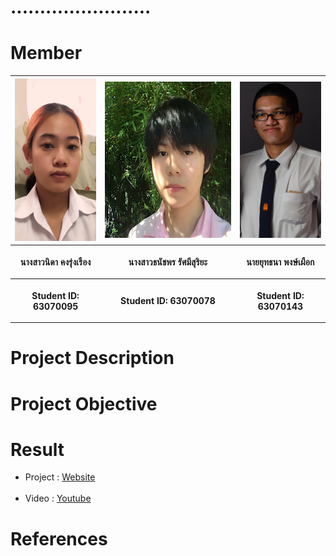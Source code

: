 # ........................

# Member

<center><table>
  <tr>
  <th><img src="IMG/A1.jpg" height="260" width="150"></th>
  <th><img src="IMG/A2.jpg" height="250" width="250"></th>
  <th><img src="IMG/A3.jpg" height="250" width="140"></th>
 </tr>
 <tr>
  <th><p align="center">นางสาวนิดา คงรุ่งเรือง</p></th> 
  <th><p align="center">นางสาวธนัชพร รัศมีสุริยะ</p></th>
  <th><p align="center">นายยุทธนา พงษ์เผือก</p></th>
 </tr>
 <tr>
  <th><p align="center">Student ID: 63070095</p></th>
  <th><p align="center">Student ID: 63070078</p></th>
  <th><p align="center">Student ID: 63070143</p></th>
 </table></center>

# Project Description

# Project Objective

# Result

- Project : <a href=https://it63070143.github.io/Project/>Website</a><br /><br />
- Video : <a href="https://www.youtube.com/watch?v=cc7VhSrwoNs">Youtube</a>

# References
